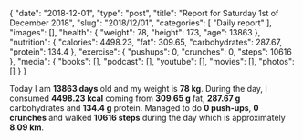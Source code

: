{
    "date": "2018-12-01",
    "type": "post",
    "title": "Report for Saturday 1st of December 2018",
    "slug": "2018\/12\/01",
    "categories": [
        "Daily report"
    ],
    "images": [],
    "health": {
        "weight": 78,
        "height": 173,
        "age": 13863
    },
    "nutrition": {
        "calories": 4498.23,
        "fat": 309.65,
        "carbohydrates": 287.67,
        "protein": 134.4
    },
    "exercise": {
        "pushups": 0,
        "crunches": 0,
        "steps": 10616
    },
    "media": {
        "books": [],
        "podcast": [],
        "youtube": [],
        "movies": [],
        "photos": []
    }
}

Today I am <strong>13863 days</strong> old and my weight is <strong>78 kg</strong>. During the day, I consumed <strong>4498.23 kcal</strong> coming from <strong>309.65 g</strong> fat, <strong>287.67 g</strong> carbohydrates and <strong>134.4 g</strong> protein. Managed to do <strong>0 push-ups</strong>, <strong>0 crunches</strong> and walked <strong>10616 steps</strong> during the day which is approximately <strong>8.09 km</strong>.